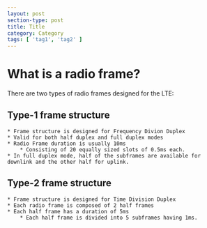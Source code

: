 ```yaml
---
layout: post
section-type: post
title: Title
category: Category
tags: [ 'tag1', 'tag2' ]
---
```


# What is a radio frame? 

There are two types of radio frames designed for the LTE: 

## Type-1 frame structure 

    * Frame structure is designed for Frequency Divion Duplex
    * Valid for both half duplex and full duplex modes
    * Radio Frame duration is usually 10ms
        * Consisting of 20 equally sized slots of 0.5ms each.
    * In full duplex mode, half of the subframes are available for downlink and the other half for uplink. 

## Type-2 frame structure 

    * Frame structure is designed for Time Division Duplex
    * Each radio frame is composed of 2 half frames 
    * Each half frame has a duration of 5ms 
        * Each half frame is divided into 5 subframes having 1ms.
